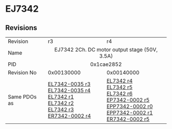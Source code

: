 # EJ7342

## Revisions
<table>
<tr>
<td>Revision</td>
<td>r3</td>
<td>r4</td>
</tr>
<tr>
<td>Name</td>
<td colspan=2 align="center">EJ7342 2Ch. DC motor output stage (50V, 3.5A)</td>
</tr>
<tr>
<td>PID</td>
<td colspan=2 align="center">0x1cae2852</td>
</tr>
<tr>
<td>Revision No</td>
<td>0x00130000</td>
<td>0x00140000</td>
</tr>
<tr>
<td>Same PDOs as</td>
<td><a href="EL7342-0035.md">EL7342-0035 r3</a><br/><a href="EL7342-0035.md">EL7342-0035 r4</a><br/><a href="EL7342.md">EL7342 r1</a><br/><a href="EL7342.md">EL7342 r2</a><br/><a href="EL7342.md">EL7342 r3</a><br/><a href="ER7342-0002.md">ER7342-0002 r4</a></td>
<td><a href="EL7342.md">EL7342 r4</a><br/><a href="EL7342.md">EL7342 r5</a><br/><a href="EL7342.md">EL7342 r6</a><br/><a href="EP7342-0002.md">EP7342-0002 r5</a><br/><a href="EPP7342-0002.md">EPP7342-0002 r0</a><br/><a href="EPP7342-0002.md">EPP7342-0002 r1</a><br/><a href="ER7342-0002.md">ER7342-0002 r5</a></td>
</tr>
</table>
